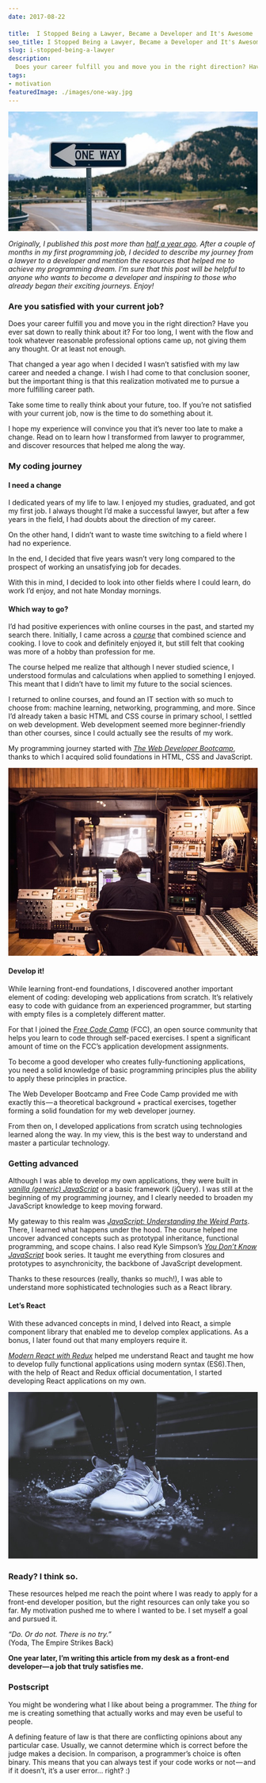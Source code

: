 ```yaml
---
date: 2017-08-22

title:  I Stopped Being a Lawyer, Became a Developer and It's Awesome
seo_title: I Stopped Being a Lawyer, Became a Developer and It's Awesome
slug: i-stopped-being-a-lawyer
description:
  Does your career fulfill you and move you in the right direction? Have you ever sat down to really think about it?I'm going to tell you how I switched from a lawyer to a developer in seven months!
tags:
- motivation
featuredImage: ./images/one-way.jpg
---
```


![](./images/one-way.jpg)

*Originally, I published this post more than [half  a year ago](https://ideas.ataccama.com/i-stopped-being-a-lawyer-became-a-developer-and-its-awesome-5311e8d74882?gi=af6efc52acc8). After a couple of months in my first programming job, I decided to describe my journey from a lawyer to a developer and mention the resources that helped me to achieve my programming dream. I’m sure that this post will be helpful to anyone who wants to become a developer and inspiring to those who already began their exciting journeys. Enjoy!*

### Are you satisfied with your current job?

Does your career fulfill you and move you in the right direction? Have you ever sat down to really think about it? For too long, I went with the flow and took whatever reasonable professional options came up, not giving them any thought. Or at least not enough.

That changed a year ago when I decided I wasn’t satisfied with my law career and needed a change. I wish I had come to that conclusion sooner, but the important thing is that this realization motivated me to pursue a more fulfilling career path.

Take some time to really think about your future, too. If you’re not satisfied with your current job, now is the time to do something about it.

I hope my experience will convince you that it’s never too late to make a change. Read on to learn how I transformed from lawyer to programmer, and discover resources that helped me along the way.

### My coding journey

#### I need a change

I dedicated years of my life to law. I enjoyed my studies, graduated, and got my first job. I always thought I’d make a successful lawyer, but after a few years in the field, I had doubts about the direction of my career.

On the other hand, I didn’t want to waste time switching to a field where I had no experience.

In the end, I decided that five years wasn’t very long compared to the prospect of working an unsatisfying job for decades.

With this in mind, I decided to look into other fields where I could learn, do work I’d enjoy, and not hate Monday mornings.


#### Which way to go?
I’d had positive experiences with online courses in the past, and started my search there. Initially, I came across a *[course](https://www.edx.org/course/science-cooking-haute-cuisine-soft-harvardx-spu27x-0)* that combined science and cooking. I love to cook and definitely enjoyed it, but still felt that cooking was more of a hobby than profession for me.

The course helped me realize that although I never studied science, I understood formulas and calculations when applied to something I enjoyed. This meant that I didn’t have to limit my future to the social sciences.

I returned to online courses, and found an IT section with so much to choose from: machine learning, networking, programming, and more. Since I’d already taken a basic HTML and CSS course in primary school, I settled on web development. Web development seemed more beginner-friendly than other courses, since I could actually see the results of my work.

My programming journey started with *[The Web Developer Bootcamp](https://www.udemy.com/the-web-developer-bootcamp/)*, thanks to which I acquired solid foundations in HTML, CSS and JavaScript.

![](./images/studio.jpg)

#### Develop it!

While learning front-end foundations, I discovered another important element of coding: developing web applications from scratch. It’s relatively easy to code with guidance from an experienced programmer, but starting with empty files is a completely different matter.

For that I joined the *[Free Code Camp](https://www.freecodecamp.org/)* (FCC), an open source community that helps you learn to code through self-paced exercises. I spent a significant amount of time on the FCC’s application development assignments.

To become a good developer who creates fully-functioning applications, you need a solid knowledge of basic programming principles plus the ability to apply these principles in practice.

The Web Developer Bootcamp and Free Code Camp provided me with exactly this — a theoretical background + practical exercises, together forming a solid foundation for my web developer journey.

From then on, I developed applications from scratch using technologies learned along the way. In my view, this is the best way to understand and master a particular technology.

### Getting advanced

Although I was able to develop my own applications, they were built in *[vanilla (generic) JavaScript](https://snipcart.com/blog/learn-vanilla-javascript-before-using-js-frameworks)* or a basic framework (jQuery). I was still at the beginning of my programming journey, and I clearly needed to broaden my JavaScript knowledge to keep moving forward.

My gateway to this realm was *[JavaScript: Understanding the Weird Parts](https://www.udemy.com/understand-javascript/)*. There, I learned what happens under the hood. The course helped me uncover advanced concepts such as prototypal inheritance, functional programming, and scope chains. I also read Kyle Simpson’s *[You Don’t Know JavaScript](https://github.com/getify/You-Dont-Know-JS)* book series. It taught me everything from closures and prototypes to asynchronicity, the backbone of JavaScript development.

Thanks to these resources (really, thanks so much!), I was able to understand more sophisticated technologies such as a React library.

#### Let’s React

With these advanced concepts in mind, I delved into React, a simple component library that enabled me to develop complex applications. As a bonus, I later found out that many employers require it.

*[Modern React with Redux](https://www.udemy.com/react-redux/)* helped me understand React and taught me how to develop fully functional applications using modern syntax (ES6).Then, with the help of React and Redux official documentation, I started developing React applications on my own.

![](./images/shoes.jpg)

### Ready? I think so.

These resources helped me reach the point where I was ready to apply for a front-end developer position, but the right resources can only take you so far. My motivation pushed me to where I wanted to be. I set myself a goal and pursued it.

*“Do. Or do not. There is no try.”*    
(Yoda, The Empire Strikes Back)

**One year later, I’m writing this article from my desk as a front-end developer— a job that truly satisfies me.**

### Postscript

You might be wondering what I like about being a programmer. The *thing* for me is creating something that actually works and may even be useful to people.

A defining feature of law is that there are conflicting opinions about any particular case. Usually, we cannot determine which is correct before the judge makes a decision. In comparison, a programmer’s choice is often binary. This means that you can always test if your code works or not — and if it doesn’t, it’s a user error… right? :)